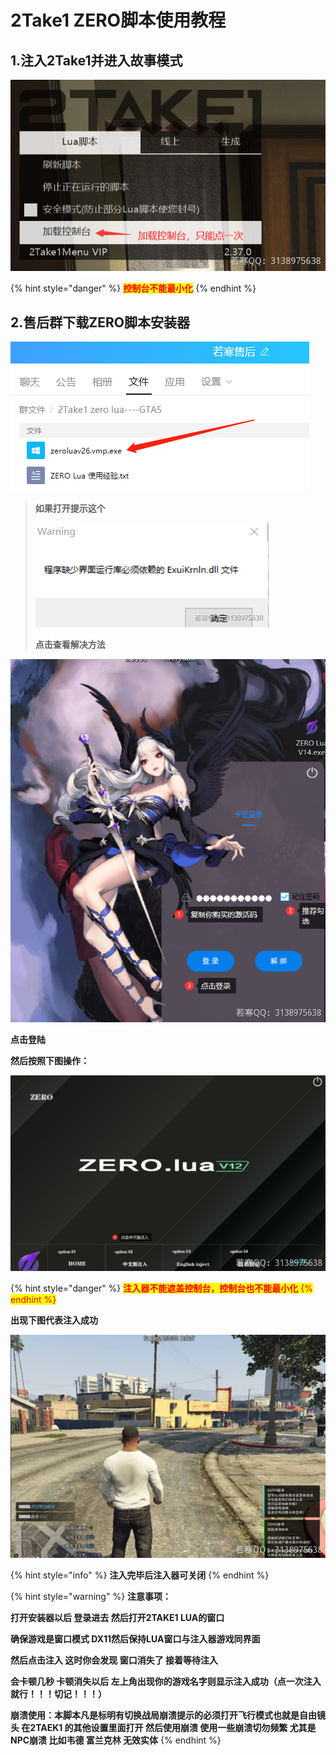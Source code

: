 # 2Take1 ZERO脚本使用教程

## **1.注入2Take1并进入故事模式**

![](<../../../../.gitbook/assets/image (14) (1).png>)

{% hint style="danger" %}
<mark style="color:red;">**控制台不能最小化**</mark>
{% endhint %}

## **2.售后群下载ZERO脚本安装器**

![](<../../../../.gitbook/assets/image (43) (1) (1) (1).png>)

> **如果打开提示这个**
>
> ![](<../../../../.gitbook/assets/image (57) (1) (1) (1) (1).png>)
>
> **点击查看解决方法**

![](<../../../../.gitbook/assets/image (6) (1).png>)

**点击登陆**

**然后按照下图操作：**

![](<../../../../.gitbook/assets/image (22) (1) (1) (1) (1) (1).png>)

{% hint style="danger" %}
<mark style="color:purple;"><mark style="color:red;">**注入器不能遮盖控制台，控制台也不能最小化**<mark style="color:red;"></mark>
{% endhint %}

**出现下图代表注入成功**

![](<../../../../.gitbook/assets/image (13) (1).png>)

{% hint style="info" %}
**注入完毕后注入器可关闭**
{% endhint %}

{% hint style="warning" %}
**注意事项：**

**打开安装器以后 登录进去 然后打开2TAKE1 LUA的窗口**

**确保游戏是窗口模式 DX11然后保持LUA窗口与注入器游戏同界面**

**然后点击注入 这时你会发现 窗口消失了 接着等待注入**

**会卡顿几秒 卡顿消失以后 左上角出现你的游戏名字则显示注入成功（点一次注入就行！！！切记！！！）**

**崩溃使用：本脚本凡是标明有切换战局崩溃提示的必须打开飞行模式也就是自由镜头 在2TAEK1 的其他设置里面打开 然后使用崩溃 使用一些崩溃切勿频繁 尤其是NPC崩溃 比如韦德 富兰克林 无效实体**
{% endhint %}

